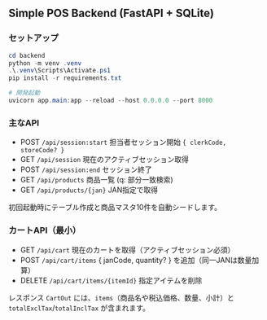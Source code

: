 ## Simple POS Backend (FastAPI + SQLite)

### セットアップ

```powershell
cd backend
python -m venv .venv
.\.venv\Scripts\Activate.ps1
pip install -r requirements.txt

# 開発起動
uvicorn app.main:app --reload --host 0.0.0.0 --port 8000
```

### 主なAPI

- POST `/api/session:start`  担当者セッション開始 `{ clerkCode, storeCode? }`
- GET  `/api/session`        現在のアクティブセッション取得
- POST `/api/session:end`    セッション終了
- GET  `/api/products`       商品一覧 (q: 部分一致検索)
- GET  `/api/products/{jan}` JAN指定で取得

初回起動時にテーブル作成と商品マスタ10件を自動シードします。

### カートAPI（最小）

- GET  `/api/cart` 現在のカートを取得（アクティブセッション必須）
- POST `/api/cart/items` { janCode, quantity? } を追加（同一JANは数量加算）
- DELETE `/api/cart/items/{itemId}` 指定アイテムを削除

レスポンス `CartOut` には、`items`（商品名や税込価格、数量、小計）と `totalExclTax`/`totalInclTax` が含まれます。


